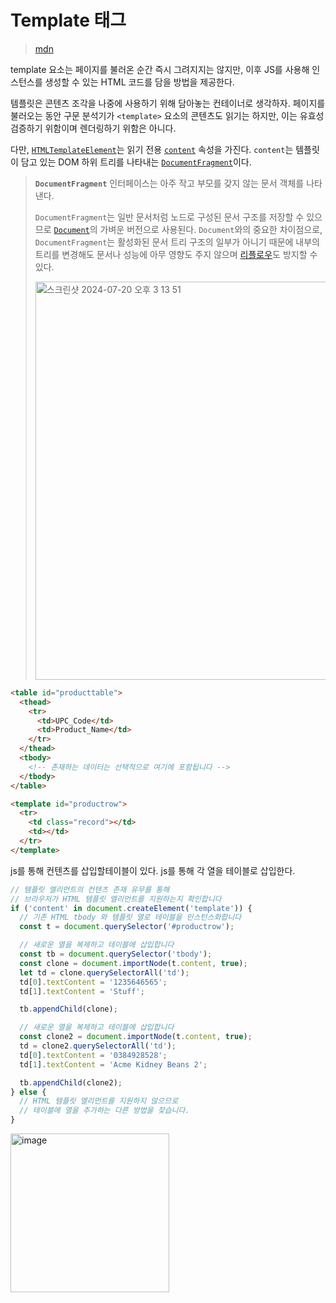 # Template 태그

> [mdn](https://developer.mozilla.org/ko/docs/Web/HTML/Element/template)

template 요소는 페이지를 불러온 순간 즉시 그려지지는 않지만, 이후 JS를 사용해 인스턴스를 생성할 수 있는 HTML 코드를 담을 방법을 제공한다.

템플릿은 콘텐츠 조각을 나중에 사용하기 위해 담아놓는 컨테이너로 생각하자. 페이지를 불러오는 동안 구문 분석기가 `<template>` 요소의 콘텐츠도 읽기는 하지만, 이는 유효성 검증하기 위함이며 렌더링하기 위함은 아니다.

다만, [`HTMLTemplateElement`](https://developer.mozilla.org/ko/docs/Web/API/HTMLTemplateElement)는 읽기 전용 [`content`](https://developer.mozilla.org/en-US/docs/Web/API/HTMLTemplateElement/content) 속성을 가진다. `content`는 템플릿이 담고 있는 DOM 하위 트리를 나타내는 [`DocumentFragment`](https://developer.mozilla.org/ko/docs/Web/API/DocumentFragment)이다.

> **`DocumentFragment`** 인터페이스는 아주 작고 부모를 갖지 않는 문서 객체를 나타낸다.
>
> `DocumentFragment`는 일반 문서처럼 노드로 구성된 문서 구조를 저장할 수 있으므로 [`Document`](https://developer.mozilla.org/ko/docs/Web/API/Document)의 가벼운 버전으로 사용된다. `Document`와의 중요한 차이점으로, `DocumentFragment`는 활성화된 문서 트리 구조의 일부가 아니기 때문에 내부의 트리를 변경해도 문서나 성능에 아무 영향도 주지 않으며 [리플로우](https://developer.mozilla.org/ko/docs/Glossary/Reflow)도 방지할 수 있다.
>
> <img width="637" alt="스크린샷 2024-07-20 오후 3 13 51" src="https://github.com/user-attachments/assets/4c518be3-196f-4640-acd3-eea4446bf5fb">

```html
<table id="producttable">
  <thead>
    <tr>
      <td>UPC_Code</td>
      <td>Product_Name</td>
    </tr>
  </thead>
  <tbody>
    <!-- 존재하는 데이터는 선택적으로 여기에 포함됩니다 -->
  </tbody>
</table>

<template id="productrow">
  <tr>
    <td class="record"></td>
    <td></td>
  </tr>
</template>
```

js를 통해 컨텐츠를 삽입할테이블이 있다. js를 통해 각 열을 테이블로 삽입한다.

```js
// 템플릿 엘리먼트의 컨텐츠 존재 유무를 통해
// 브라우저가 HTML 템플릿 엘리먼트를 지원하는지 확인합니다
if ('content' in document.createElement('template')) {
  // 기존 HTML tbody 와 템플릿 열로 테이블을 인스턴스화합니다
  const t = document.querySelector('#productrow');

  // 새로운 열을 복제하고 테이블에 삽입합니다
  const tb = document.querySelector('tbody');
  const clone = document.importNode(t.content, true);
  let td = clone.querySelectorAll('td');
  td[0].textContent = '1235646565';
  td[1].textContent = 'Stuff';

  tb.appendChild(clone);

  // 새로운 열을 복제하고 테이블에 삽입합니다
  const clone2 = document.importNode(t.content, true);
  td = clone2.querySelectorAll('td');
  td[0].textContent = '0384928528';
  td[1].textContent = 'Acme Kidney Beans 2';

  tb.appendChild(clone2);
} else {
  // HTML 템플릿 엘리먼트를 지원하지 않으므로
  // 테이블에 열을 추가하는 다른 방법을 찾습니다.
}
```

<img width="254" alt="image" src="https://github.com/user-attachments/assets/1ea94b5a-8031-4b6e-b842-5cc9ed3c58f5">
